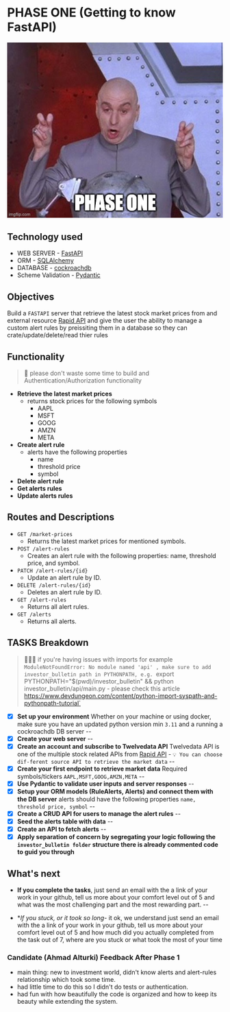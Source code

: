 # PHASE ONE (Getting to know FastAPI)

![phase_one](../imgs/phase-one.jpg)

## Technology used

- WEB SERVER - [FastAPI](https://fastapi.tiangolo.com/)
- ORM - [SQLAlchemy](https://fastapi.tiangolo.com/advanced/async-sql-databases/?h=sqlalchemy#import-and-set-up-sqlalchemy)
- DATABASE -  [cockroachdb](https://www.cockroachlabs.com/)
- Scheme Validation - [Pydantic](https://fastapi.tiangolo.com/tutorial/body-nested-models/)

## Objectives

Build a `FASTAPI` server that retrieve the latest stock market prices from and external resource [Rapid API](https://rapidapi.com/twelvedata/api/twelve-data1) and give the user the ability to manage a custom alert rules by preissiting them in a database so they can crate/update/delete/read thier rules

## Functionality

> 🚨 please don't waste some time to build and Authentication/Authorization functionality

- **Retrieve the latest market prices**
  - returns stock prices for the following symbols
    - AAPL
    - MSFT
    - GOOG
    - AMZN
    - META
- **Create alert rule**
  - alerts have the following properties
    - name
    - threshold price
    - symbol
- **Delete alert rule**
- **Get alerts rules**
- **Update alerts rules**

## Routes and Descriptions

- `GET /market-prices`
  - Returns the latest market prices for mentioned symbols.
- `POST /alert-rules`
  - Creates an alert rule with the following properties: name, threshold price, and symbol.
- `PATCH /alert-rules/{id}`
  - Update an alert rule by ID.
- `DELETE /alert-rules/{id}`
  - Deletes an alert rule by ID.
- `GET /alert-rules`
  - Returns all alert rules.
- `GET /alerts`
  - Returns all alerts.

## TASKS Breakdown

> 📢📢📢 if you're having issues with imports for example `ModuleNotFoundError: No module named 'api' , make sure to add investor_bulletin path in PYTHONPATH, e.g. `export PYTHONPATH="$(pwd)/investor_bulletin" && python investor_bulletin/api/main.py - please check this article https://www.devdungeon.com/content/python-import-syspath-and-pythonpath-tutorial`

- [x] **Set up your environment**
 Whether on your machine or using docker, make sure you have an updated python version min `3.11` and a running a cockroachdb DB server
--
- [x] **Create your web server**
--
- [x] **Create an account and subscribe to Twelvedata API**
Twelvedata API is one of the multiple stock related APIs from [Rapid API](https://rapidapi.com/twelvedata/api/twelve-data1) - `💡 You can choose dif-ferent source API to retrieve the market data`
--
- [x] **Create your first endpoint to retrieve market data**
Required symbols/tickers `AAPL,MSFT,GOOG,AMZN,META`
--
- [x] **Use Pydantic to validate user inputs and server responses**
--
- [x] **Setup your ORM models (RuleAlerts, Alerts) and connect them with the DB server**
alerts should have the following properties `name, threshold price, symbol`
--
- [x] **Create a CRUD API for users to manage the alert rules**
--
- [x] **Seed the alerts table with data**
--
- [x] **Create an API to fetch alerts**
--
- [x] **Apply separation of concern by segregating your logic following the `investor_bulletin folder` structure there is already commented code to guid you through**

## What's next

- **If you complete the tasks**, just send an email with the a link of your work in your github, tell us more about your comfort level out of 5 and what was the most challenging part and the most rewarding part.
--

- **If you stuck, or it took so long*- it ok, we understand just send an email with the a link of your work in your github, tell us more about your comfort level out of 5 and how much did you actually completed from the task out of 7, where are you stuck or what took the most of your time


### Candidate (Ahmad Alturki) Feedback After Phase 1

- main thing: new to investment world, didn't know alerts and alert-rules relationship which took some time.
- had little time to do this so I didn't do tests or authentication.
- had fun with how beautifully the code is organized and how to keep its beauty while extending the system.
